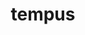 ---
title: tempus
meaning: time
ch: [eight, mt, mt8thru9, f3, f]
pos: nounthird
genitive: temporis
abbgender: n.
abbgender2: meut.
gender: neuter
declension: third
derivative: contemporary
six: y
---